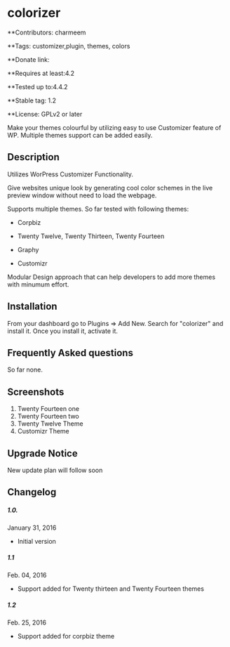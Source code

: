 # colorizer #
**Contributors: charmeem

**Tags: customizer,plugin, themes, colors

**Donate link: 

**Requires at least:4.2

**Tested up to:4.4.2

**Stable tag: 1.2

**License: GPLv2 or later


Make your themes colourful by utilizing easy to use Customizer feature of WP. Multiple themes support can be added easily.

## Description ##

Utilizes WorPress Customizer Functionality.

Give websites unique look by generating cool color schemes in the live preview window without need to load the webpage.

Supports multiple themes. So far tested with following themes:

* Corpbiz

* Twenty Twelve, Twenty Thirteen, Twenty Fourteen

* Graphy

* Customizr

Modular Design approach that can help developers to add more themes with minumum effort.


## Installation ##

From your dashboard go to Plugins => Add New.
Search for "colorizer" and install it.
Once you install it, activate it.

## Frequently Asked questions ##
So far none.

## Screenshots ##
1. Twenty Fourteen one
2. Twenty Fourteen two
3. Twenty Twelve Theme
4. Customizr Theme

## Upgrade Notice ##
New update plan will follow soon
## Changelog ##

##### 1.0. #####
January 31, 2016

* Initial version

##### 1.1 #####
Feb. 04, 2016

* Support added for Twenty thirteen and Twenty Fourteen themes

##### 1.2 #####
Feb. 25, 2016

* Support added for corpbiz theme

